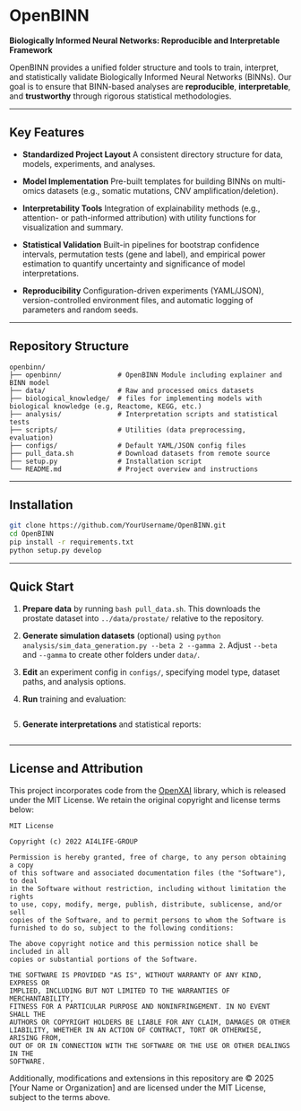 # OpenBINN

**Biologically Informed Neural Networks: Reproducible and Interpretable Framework**

OpenBINN provides a unified folder structure and tools to train, interpret, and statistically validate Biologically Informed Neural Networks (BINNs). Our goal is to ensure that BINN-based analyses are **reproducible**, **interpretable**, and **trustworthy** through rigorous statistical methodologies.

---

## Key Features

-   **Standardized Project Layout**
    A consistent directory structure for data, models, experiments, and analyses.

-   **Model Implementation**
    Pre-built templates for building BINNs on multi-omics datasets (e.g., somatic mutations, CNV amplification/deletion).

-   **Interpretability Tools**
    Integration of explainability methods (e.g., attention- or path-informed attribution) with utility functions for visualization and summary.

-   **Statistical Validation**
    Built-in pipelines for bootstrap confidence intervals, permutation tests (gene and label), and empirical power estimation to quantify uncertainty and significance of model interpretations.

-   **Reproducibility**
    Configuration-driven experiments (YAML/JSON), version-controlled environment files, and automatic logging of parameters and random seeds.

---

## Repository Structure

```
openbinn/
├── openbinn/              # OpenBINN Module including explainer and BINN model
├── data/                  # Raw and processed omics datasets
├── biological_knowledge/  # files for implementing models with biological knowledge (e.g, Reactome, KEGG, etc.)
├── analysis/              # Interpretation scripts and statistical tests
├── scripts/               # Utilities (data preprocessing, evaluation)
├── configs/               # Default YAML/JSON config files
├── pull_data.sh           # Download datasets from remote source
├── setup.py               # Installation script
└── README.md              # Project overview and instructions
```

---

## Installation

```bash
git clone https://github.com/YourUsername/OpenBINN.git
cd OpenBINN
pip install -r requirements.txt
python setup.py develop
```

---

## Quick Start

1. **Prepare data** by running `bash pull_data.sh`. This downloads the prostate
   dataset into `../data/prostate/` relative to the repository.
2. **Generate simulation datasets** (optional) using
   `python analysis/sim_data_generation.py --beta 2 --gamma 2`.
   Adjust `--beta` and `--gamma` to create other folders under `data/`.
3. **Edit** an experiment config in `configs/`, specifying model type, dataset paths, and analysis options.
4. **Run** training and evaluation:

    ```bash

    ```

5. **Generate interpretations** and statistical reports:

    ```bash

    ```

---

## License and Attribution

This project incorporates code from the [OpenXAI](https://github.com/AI4LIFE-GROUP/OpenXAI) library, which is released under the MIT License. We retain the original copyright and license terms below:

```
MIT License

Copyright (c) 2022 AI4LIFE-GROUP

Permission is hereby granted, free of charge, to any person obtaining a copy
of this software and associated documentation files (the "Software"), to deal
in the Software without restriction, including without limitation the rights
to use, copy, modify, merge, publish, distribute, sublicense, and/or sell
copies of the Software, and to permit persons to whom the Software is
furnished to do so, subject to the following conditions:

The above copyright notice and this permission notice shall be included in all
copies or substantial portions of the Software.

THE SOFTWARE IS PROVIDED "AS IS", WITHOUT WARRANTY OF ANY KIND, EXPRESS OR
IMPLIED, INCLUDING BUT NOT LIMITED TO THE WARRANTIES OF MERCHANTABILITY,
FITNESS FOR A PARTICULAR PURPOSE AND NONINFRINGEMENT. IN NO EVENT SHALL THE
AUTHORS OR COPYRIGHT HOLDERS BE LIABLE FOR ANY CLAIM, DAMAGES OR OTHER
LIABILITY, WHETHER IN AN ACTION OF CONTRACT, TORT OR OTHERWISE, ARISING FROM,
OUT OF OR IN CONNECTION WITH THE SOFTWARE OR THE USE OR OTHER DEALINGS IN THE
SOFTWARE.
```

Additionally, modifications and extensions in this repository are © 2025 \[Your Name or Organization] and are licensed under the MIT License, subject to the terms above.
